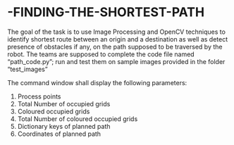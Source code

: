 # -FINDING-THE-SHORTEST-PATH
The goal of the task is to use Image Processing and OpenCV techniques to identify shortest route between an origin and a destination as well as detect presence of obstacles if any, on the path supposed to be traversed by the robot.
The teams are supposed to complete the code file named “path_code.py”; run and test them on
sample images provided in the folder “test_images”

The command window shall display the following parameters:
1. Process points
2. Total Number of occupied grids
3. Coloured occupied grids
4. Total Number of coloured occupied grids
5. Dictionary keys of planned path
6. Coordinates of planned path

